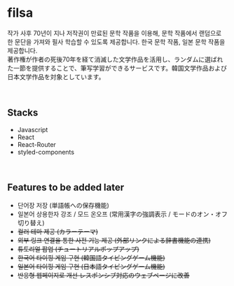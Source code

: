 # filsa

작가 사후 70년이 지나 저작권이 만료된 문학 작품을 이용해, 문학 작품에서 랜덤으로 한 문단을 가져와 필사 학습할 수 있도록 제공합니다. 한국 문학 작품, 일본 문학 작품을 제공합니다.  
著作権が作者の死後70年を経て消滅した文学作品を活用し、ランダムに選ばれた一節を提供することで、筆写学習ができるサービスです。韓国文学作品および日本文学作品を対象としています。

<br />

## Stacks

- Javascript
- React
- React-Router
- styled-components

<br />

## Features to be added later

- 단어장 저장 (単語帳への保存機能)
- 일본어 상용한자 강조 / 모드 온오프 (常用漢字の強調表示 / モードのオン・オフ切り替え)
- ~~컬러 테마 제공 (カラーテーマ)~~
- ~~외부 링크 연결을 통한 사전 기능 제공 (外部リンクによる辞書機能の連携)~~
- ~~튜토리얼 팝업 (チュートリアルポップアップ)~~
- ~~한국어 타이핑 게임 구현 (韓国語タイピングゲーム機能)~~
- ~~일본어 타이핑 게임 구현 (日本語タイピングゲーム機能)~~
- ~~반응형 웹페이지로 개선 レスポンシブ対応のウェブページに改善~~
